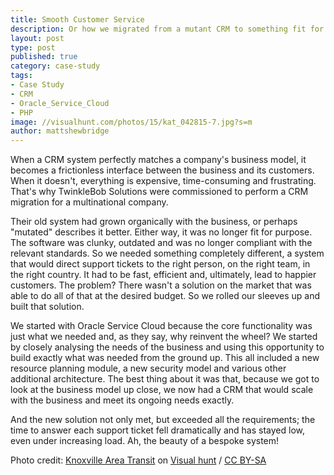 ```yaml
---
title: Smooth Customer Service
description: Or how we migrated from a mutant CRM to something fit for purpose
layout: post
type: post
published: true
category: case-study
tags:
- Case Study
- CRM
- Oracle_Service_Cloud
- PHP
image: //visualhunt.com/photos/15/kat_042815-7.jpg?s=m
author: mattshewbridge
---
```


When a CRM system perfectly matches a company's business model, it becomes a frictionless interface between the business and its customers. When it doesn't, everything is expensive, time-consuming and frustrating. That's why TwinkleBob Solutions were commissioned to perform a CRM migration for a multinational company.

Their old system had grown organically with the business, or perhaps "mutated" describes it better. Either way, it was no longer fit for purpose. The software was clunky, outdated and was no longer compliant with the relevant standards. So we needed something completely different, a system that would direct support tickets to the right person, on the right team, in the right country. It had to be fast, efficient and, ultimately, lead to happier customers. The problem? There wasn't a solution on the market that was able to do all of that at the desired budget. So we rolled our sleeves up and built that solution.

<!--more-->

We started with Oracle Service Cloud because the core functionality was just what we needed and, as they say, why reinvent the wheel? We started by closely analysing the needs of the business and using this opportunity to build exactly what was needed from the ground up. This all included a new resource planning module, a new security model and various other additional architecture. The best thing about it was that, because we got to look at the business model up close, we now had a CRM that would scale with the business and meet its ongoing needs exactly.

And the new solution not only met, but exceeded all the requirements; the time to answer each support ticket fell dramatically and has stayed low, even under increasing load. Ah, the beauty of a bespoke system!

Photo credit: [Knoxville Area Transit](https://visualhunt.co/a6/facf4f31) on [Visual hunt](https://visualhunt.com/re8/de578785) / [CC BY-SA](http://creativecommons.org/licenses/by-sa/2.0/)
